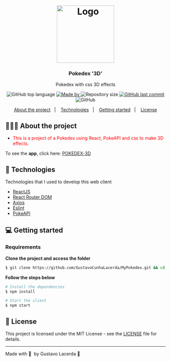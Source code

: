<h1 align="center">
	<img alt="Logo" src="https://pokedex.dev/static/media/pokemon.0cfd06a2.png" width="180px" />
</h1>

<h3 align="center">
  Pokedex '3D'
</h3>

<p align="center">Pokedex with css 3D effects</p>

<p align="center">
  <img alt="GitHub top language" src="https://img.shields.io/github/languages/top/GustavoCunhaLacerda/MyPokedex">

  <a href=#>
    <img alt="Made by" src="https://img.shields.io/badge/made%20by-Gustavo%20Lacerda-gree">
  </a>
  
  <img alt="Repository size" src="https://img.shields.io/github/repo-size/GustavoCunhaLacerda/MyPokedex">
  
  <a href=#>
    <img alt="GitHub last commit" src="https://img.shields.io/github/last-commit/GustavoCunhaLacerda/MyPokedex">
  </a>
  
  <img alt="GitHub" src="https://img.shields.io/github/license/GustavoCunhaLacerda/MyPokedex">
</p>

<p align="center">
  <a href="#-about-the-project">About the project</a>&nbsp;&nbsp;&nbsp;|&nbsp;&nbsp;&nbsp;
  <a href="#-technologies">Technologies</a>&nbsp;&nbsp;&nbsp;|&nbsp;&nbsp;&nbsp;
  <a href="#-getting-started">Getting started</a>&nbsp;&nbsp;&nbsp;|&nbsp;&nbsp;&nbsp;
  <a href="#-license">License</a>
</p>

## 👨🏻‍💻 About the project

- <p style="color: red;"> This is a project of a Pokedex using React, PokeAPI and css to make 3D effects.</p>

To see the **app**, click here: [POKEDEX-3D](https://my-pokedex-3d.vercel.app/)</br>

## 🚀 Technologies

Technologies that I used to develop this web client

- [ReactJS](https://reactjs.org/)
- [React Router DOM](https://reacttraining.com/react-router/)
- [Axios](https://github.com/axios/axios)
- [Eslint](https://eslint.org/)
- [PokeAPI](https://pokeapi.co/)


## 💻 Getting started

### Requirements

**Clone the project and access the folder**

```bash
$ git clone https://github.com/GustavoCunhaLacerda/MyPokedex.git && cd MyPokedex
```

**Follow the steps below**

```bash
# Install the dependencies
$ npm install

# Start the client
$ npm start
```

## 📝 License

This project is licensed under the MIT License - see the [LICENSE](LICENSE) file for details.

---

Made with 💜 &nbsp;by Gustavo Lacerda 👋 &nbsp;
